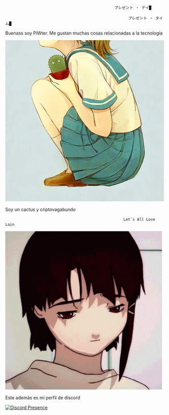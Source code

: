                                                     プレゼント ‧ デイ█

                                                    ㅤㅤㅤㅤプレゼント ‧ タイム█


Buenass soy PiWter. Me gustan muchas cosas relacionadas a la tecnología

![](5e3daca379d90895ad98010c44876b06.jpg)

Soy un cactus y criptovagabundo

                                                        Let´s All Love Lain


[![](iwakura-lain.gif)](https://fauux.neocities.org)

Este además es mi perfil de discord

[![Discord Presence](https://lanyard.cnrad.dev/api/447351141202657290)](https://discord.com/users/447351141202657290)
